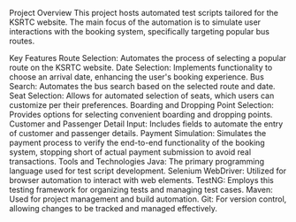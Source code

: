 Project Overview
This project hosts automated test scripts tailored for the KSRTC website. The main focus of the automation is to simulate user interactions with the booking system, specifically targeting popular bus routes.

Key Features
Route Selection: Automates the process of selecting a popular route on the KSRTC website.
Date Selection: Implements functionality to choose an arrival date, enhancing the user's booking experience.
Bus Search: Automates the bus search based on the selected route and date.
Seat Selection: Allows for automated selection of seats, which users can customize per their preferences.
Boarding and Dropping Point Selection: Provides options for selecting convenient boarding and dropping points.
Customer and Passenger Detail Input: Includes fields to automate the entry of customer and passenger details.
Payment Simulation: Simulates the payment process to verify the end-to-end functionality of the booking system, stopping short of actual payment submission to avoid real transactions.
Tools and Technologies
Java: The primary programming language used for test script development.
Selenium WebDriver: Utilized for browser automation to interact with web elements.
TestNG: Employs this testing framework for organizing tests and managing test cases.
Maven: Used for project management and build automation.
Git: For version control, allowing changes to be tracked and managed effectively.
